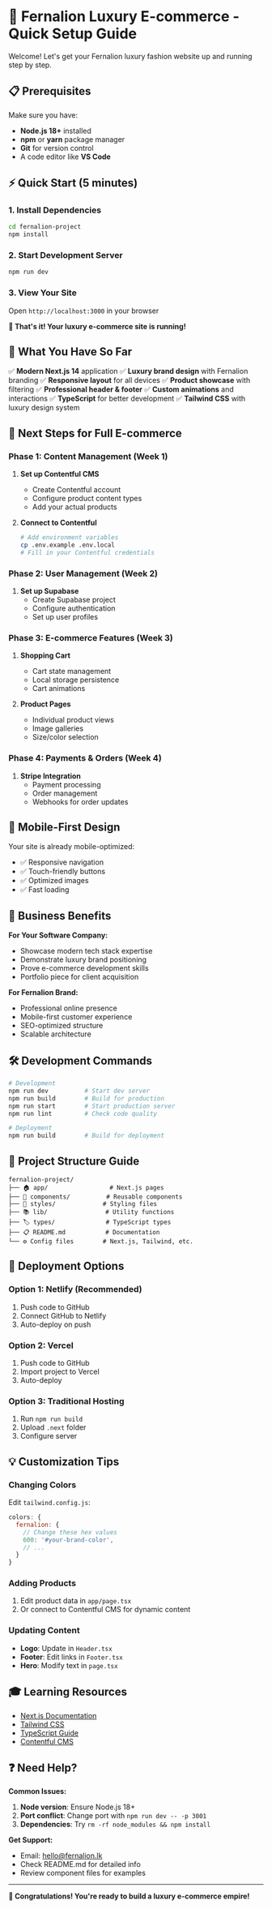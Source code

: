 # 🚀 Fernalion Luxury E-commerce - Quick Setup Guide

Welcome! Let's get your Fernalion luxury fashion website up and running step by step.

## 📋 Prerequisites

Make sure you have:
- **Node.js 18+** installed
- **npm** or **yarn** package manager
- **Git** for version control
- A code editor like **VS Code**

## ⚡ Quick Start (5 minutes)

### 1. Install Dependencies
```bash
cd fernalion-project
npm install
```

### 2. Start Development Server
```bash
npm run dev
```

### 3. View Your Site
Open `http://localhost:3000` in your browser

**🎉 That's it! Your luxury e-commerce site is running!**

## 🎨 What You Have So Far

✅ **Modern Next.js 14** application
✅ **Luxury brand design** with Fernalion branding
✅ **Responsive layout** for all devices
✅ **Product showcase** with filtering
✅ **Professional header & footer**
✅ **Custom animations** and interactions
✅ **TypeScript** for better development
✅ **Tailwind CSS** with luxury design system

## 🔧 Next Steps for Full E-commerce

### Phase 1: Content Management (Week 1)
1. **Set up Contentful CMS**
   - Create Contentful account
   - Configure product content types
   - Add your actual products

2. **Connect to Contentful**
   ```bash
   # Add environment variables
   cp .env.example .env.local
   # Fill in your Contentful credentials
   ```

### Phase 2: User Management (Week 2)
1. **Set up Supabase**
   - Create Supabase project
   - Configure authentication
   - Set up user profiles

### Phase 3: E-commerce Features (Week 3)
1. **Shopping Cart**
   - Cart state management
   - Local storage persistence
   - Cart animations

2. **Product Pages**
   - Individual product views
   - Image galleries
   - Size/color selection

### Phase 4: Payments & Orders (Week 4)
1. **Stripe Integration**
   - Payment processing
   - Order management
   - Webhooks for order updates

## 📱 Mobile-First Design

Your site is already mobile-optimized:
- ✅ Responsive navigation
- ✅ Touch-friendly buttons
- ✅ Optimized images
- ✅ Fast loading

## 🎯 Business Benefits

**For Your Software Company:**
- Showcase modern tech stack expertise
- Demonstrate luxury brand positioning
- Prove e-commerce development skills
- Portfolio piece for client acquisition

**For Fernalion Brand:**
- Professional online presence
- Mobile-first customer experience
- SEO-optimized structure
- Scalable architecture

## 🛠️ Development Commands

```bash
# Development
npm run dev          # Start dev server
npm run build        # Build for production
npm run start        # Start production server
npm run lint         # Check code quality

# Deployment
npm run build        # Build for deployment
```

## 📂 Project Structure Guide

```
fernalion-project/
├── 🏠 app/                 # Next.js pages
├── 🧩 components/          # Reusable components
├── 🎨 styles/             # Styling files
├── 📚 lib/                # Utility functions
├── 🏷️ types/              # TypeScript types
├── 📋 README.md           # Documentation
└── ⚙️ Config files        # Next.js, Tailwind, etc.
```

## 🚀 Deployment Options

### Option 1: Netlify (Recommended)
1. Push code to GitHub
2. Connect GitHub to Netlify
3. Auto-deploy on push

### Option 2: Vercel
1. Push code to GitHub
2. Import project to Vercel
3. Auto-deploy

### Option 3: Traditional Hosting
1. Run `npm run build`
2. Upload `.next` folder
3. Configure server

## 💡 Customization Tips

### Changing Colors
Edit `tailwind.config.js`:
```javascript
colors: {
  fernalion: {
    // Change these hex values
    600: '#your-brand-color',
    // ...
  }
}
```

### Adding Products
1. Edit product data in `app/page.tsx`
2. Or connect to Contentful CMS for dynamic content

### Updating Content
- **Logo**: Update in `Header.tsx`
- **Footer**: Edit links in `Footer.tsx`
- **Hero**: Modify text in `page.tsx`

## 🎓 Learning Resources

- [Next.js Documentation](https://nextjs.org/docs)
- [Tailwind CSS](https://tailwindcss.com/docs)
- [TypeScript Guide](https://www.typescriptlang.org/docs)
- [Contentful CMS](https://www.contentful.com/developers/docs)

## ❓ Need Help?

**Common Issues:**
1. **Node version**: Ensure Node.js 18+
2. **Port conflict**: Change port with `npm run dev -- -p 3001`
3. **Dependencies**: Try `rm -rf node_modules && npm install`

**Get Support:**
- Email: hello@fernalion.lk
- Check README.md for detailed info
- Review component files for examples

---

**🎉 Congratulations! You're ready to build a luxury e-commerce empire!**

